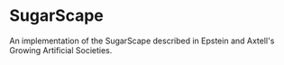 # SugarScape
An implementation of the SugarScape described in Epstein and Axtell's Growing Artificial Societies.
